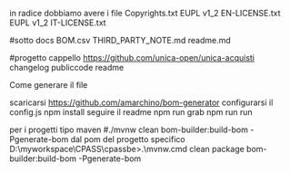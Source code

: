 in radice dobbiamo avere i file
Copyrights.txt
EUPL v1_2 EN-LICENSE.txt
EUPL v1_2 IT-LICENSE.txt

#sotto docs
BOM.csv
THIRD_PARTY_NOTE.md
readme.md

#progetto cappello
https://github.com/unica-open/unica-acquisti
changelog
publiccode
readme

Come generare il file

scaricarsi 
https://github.com/amarchino/bom-generator
configurarsi il config.js
npm install
seguire il readme
npm run grab
npm run run




per i progetti tipo maven
#./mvnw clean bom-builder:build-bom -Pgenerate-bom dal pom del progetto specifico
D:\myworkspace\CPASS\cpassbe>.\mvnw.cmd clean package bom-builder:build-bom -Pgenerate-bom


